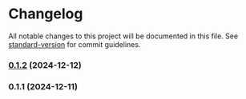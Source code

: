 # Changelog

All notable changes to this project will be documented in this file. See [standard-version](https://github.com/conventional-changelog/standard-version) for commit guidelines.

### [0.1.2](https://github.com/Karthik-dev-js/travel-packing-list/compare/v0.1.1...v0.1.2) (2024-12-12)

### 0.1.1 (2024-12-11)
